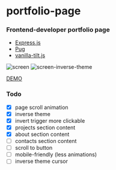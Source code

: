 # portfolio-page
### Frontend-developer portfolio page

* [Express.js](http://expressjs.com/)
* [Pug](https://pugjs.org/)
* [vanilla-tilt.js](https://github.com/micku7zu/vanilla-tilt.js/)


![screen](https://image.ibb.co/cs8DDR/portfolio_page_1.jpg)
![screen-inverse-theme](https://image.ibb.co/nLOftR/portfolio_page_2.jpg)

[DEMO](http://nextgtrgod.info/)


### Todo
- [x] page scroll animation
- [x] inverse theme
- [x] invert trigger more clickable
- [x] projects section content
- [x] about section content
- [ ] contacts section content
- [ ] scroll to button
- [ ] mobile-friendly (less animations)
- [ ] inverse theme cursor